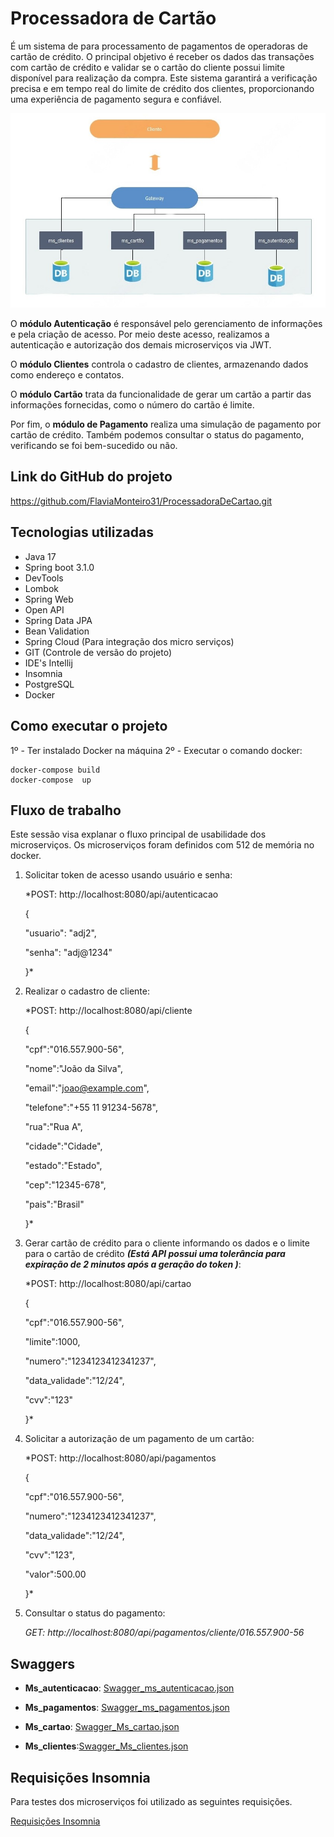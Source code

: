 # Processadora de Cartão

É um sistema de para processamento de pagamentos de operadoras de cartão de crédito. O principal objetivo é receber os dados das transações com cartão de crédito e validar se o cartão do cliente possui limite disponível para realização da compra. Este sistema garantirá a verificação precisa e em tempo real do limite de crédito dos clientes, proporcionando uma experiência de pagamento segura e confiável.

![Imagem Arquitetura](Image_Processadora.jpeg)

O **módulo Autenticação** é responsável pelo gerenciamento de informações e pela criação de acesso. Por meio deste acesso, realizamos a autenticação e autorização dos demais microserviços via JWT.

O **módulo Clientes** controla o cadastro de clientes, armazenando dados como endereço e contatos.

O **módulo Cartão** trata da funcionalidade de gerar um cartão a partir das informações fornecidas, como o número do cartão é limite.

Por fim, o **módulo de Pagamento** realiza uma simulação de pagamento por  cartão de crédito. Também podemos consultar o status do pagamento, verificando se foi bem-sucedido ou não.

## Link do GitHub do projeto

https://github.com/FlaviaMonteiro31/ProcessadoraDeCartao.git

## Tecnologias utilizadas

-   Java 17
-   Spring boot 3.1.0
-   DevTools 
-   Lombok
-   Spring Web 
-   Open API
-   Spring Data JPA
-   Bean Validation 
-   Spring Cloud (Para integração dos micro serviços)
-   GIT (Controle de versão do projeto)
-   IDE's Intellij
-   Insomnia
-   PostgreSQL
-   Docker

## Como executar o projeto

1º - Ter instalado Docker na máquina 
2º - Executar o comando docker:

	docker-compose build
	docker-compose  up

## Fluxo de trabalho

Este sessão visa explanar o fluxo principal de usabilidade dos microserviços.
Os microserviços foram definidos com 512 de memória no docker. 

 1. Solicitar token de acesso usando usuário e senha:
     
	*POST: http://localhost:8080/api/autenticacao
    
	{
    
	 "usuario": "adj2",
    
	  "senha": "adj@1234"
    
	}*

 2. Realizar o cadastro de cliente:
    
	*POST: http://localhost:8080/api/cliente
    
	 {
	 
	"cpf":"016.557.900-56",
	    
	"nome":"João da Silva",
	    
	"email":"joao@example.com",
	    
	"telefone":"+55 11 91234-5678",
	    
	"rua":"Rua A",
	    
	"cidade":"Cidade",
	    
	"estado":"Estado",
	    
	"cep":"12345-678",
	    
	"pais":"Brasil"
	    
	}*
	
 3. Gerar cartão de crédito para o cliente informando os dados e o limite para o cartão de crédito *****(Está API possui uma tolerância para expiração de 2 minutos após a geração do token )*****:
    
	*POST: http://localhost:8080/api/cartao
    
	{
	    
	"cpf":"016.557.900-56",
	
	"limite":1000,
	
	"numero":"1234123412341237",
	
	"data_validade":"12/24",
	
	"cvv":"123"
	
	}*
	
 4. Solicitar a autorização de um pagamento de um cartão:
    
	*POST: http://localhost:8080/api/pagamentos

	{
	
	"cpf":"016.557.900-56",
	    
	"numero":"1234123412341237",
	    
	"data_validade":"12/24",
	    
	"cvv":"123",
	    
	"valor":500.00
	    
	}*
	
 5. Consultar o status do pagamento:
     
	  *GET: http://localhost:8080/api/pagamentos/cliente/016.557.900-56*


## Swaggers

 - **Ms_autenticacao**: [Swagger_ms_autenticacao.json](Swagger_Ms_autenticacao.json)
   
 - **Ms_pagamentos**: [Swagger_ms_pagamentos.json](Swagger_Ms_pagamentos.json)
   
 - **Ms_cartao**: [Swagger_Ms_cartao.json](Swagger_Ms_cartao.json)
   
 - **Ms_clientes**:[Swagger_Ms_clientes.json](Swagger_Ms_clientes.json)

## Requisições Insomnia

Para testes dos microserviços foi utilizado as seguintes requisições.

[Requisições Insomnia](Insomnia_FluxosCartao)

